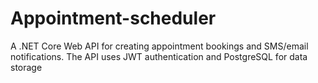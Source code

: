 # Appointment-scheduler
A .NET Core Web API for creating appointment bookings and SMS/email notifications. The API uses JWT authentication and PostgreSQL for data storage
